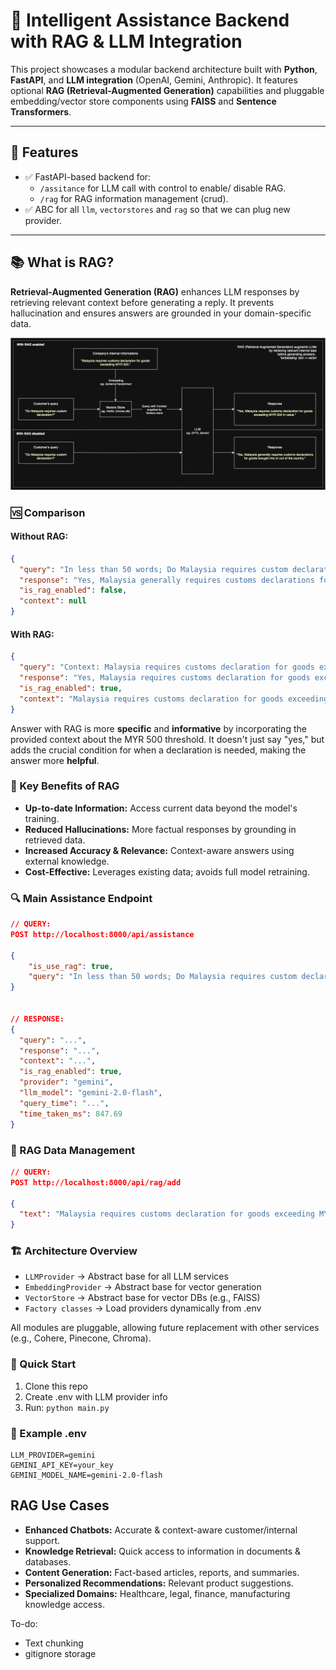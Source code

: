 # 🧠 Intelligent Assistance Backend with RAG & LLM Integration

This project showcases a modular backend architecture built with **Python**, **FastAPI**, and **LLM integration** (OpenAI, Gemini, Anthropic). It features optional **RAG (Retrieval-Augmented Generation)** capabilities and pluggable embedding/vector store components using **FAISS** and **Sentence Transformers**.

---

## 🔧 Features

- ✅ FastAPI-based backend for:
    - `/assitance` for LLM call with control to enable/ disable RAG.
    - `/rag` for RAG information management (crud).
- ✅ ABC for all `llm`, `vectorstores` and `rag` so that we can plug new provider.

---

## 📚 What is RAG?

**Retrieval-Augmented Generation (RAG)** enhances LLM responses by retrieving relevant context before generating a reply. It prevents hallucination and ensures answers are grounded in your domain-specific data.

![RAG intro](resource/rag_intro.png)

### 🆚 Comparison

#### Without RAG:
```json
{
  "query": "In less than 50 words; Do Malaysia requires custom declaration?",
  "response": "Yes, Malaysia generally requires customs declarations for goods brought into or out of the country...",
  "is_rag_enabled": false,
  "context": null
}
```

#### With RAG:
```json
{
  "query": "Context: Malaysia requires customs declaration for goods exceeding MYR 500. ...\nQuestion: In less than 50 words; Do Malaysia requires custom declaration?",
  "response": "Yes, Malaysia requires customs declaration for goods exceeding MYR 500 in value.",
  "is_rag_enabled": true,
  "context": "Malaysia requires customs declaration for goods exceeding MYR 500. ..."
}
```

Answer with RAG is more **specific** and **informative** by incorporating the provided context about the MYR 500 threshold. It doesn't just say "yes," but adds the crucial condition for when a declaration is needed, making the answer more **helpful**.


### 🌟 Key Benefits of RAG

* **Up-to-date Information:** Access current data beyond the model's training.
* **Reduced Hallucinations:** More factual responses by grounding in retrieved data.
* **Increased Accuracy & Relevance:** Context-aware answers using external knowledge.
* **Cost-Effective:** Leverages existing data; avoids full model retraining.


### 🔍 Main Assistance Endpoint
```json
// QUERY:
POST http://localhost:8000/api/assistance

{
    "is_use_rag": true,
    "query": "In less than 50 words; Do Malaysia requires custom declaration?"
}


// RESPONSE:
{
  "query": "...",
  "response": "...",
  "context": "...",
  "is_rag_enabled": true,
  "provider": "gemini",
  "llm_model": "gemini-2.0-flash",
  "query_time": "...",
  "time_taken_ms": 847.69
}

```

### 📂 RAG Data Management
```json
// QUERY:
POST http://localhost:8000/api/rag/add

{
  "text": "Malaysia requires customs declaration for goods exceeding MYR 500."
}

```

### 🏗️ Architecture Overview
- `LLMProvider` → Abstract base for all LLM services
- `EmbeddingProvider` → Abstract base for vector generation
- `VectorStore` → Abstract base for vector DBs (e.g., FAISS)
- `Factory classes` → Load providers dynamically from .env

All modules are pluggable, allowing future replacement with other services (e.g., Cohere, Pinecone, Chroma).


### 🚀 Quick Start
1. Clone this repo
2. Create .env with LLM provider info
3. Run: `python main.py`


### 🧪 Example .env
```
LLM_PROVIDER=gemini
GEMINI_API_KEY=your_key
GEMINI_MODEL_NAME=gemini-2.0-flash
```

## RAG Use Cases

* **Enhanced Chatbots:** Accurate & context-aware customer/internal support.
* **Knowledge Retrieval:** Quick access to information in documents & databases.
* **Content Generation:** Fact-based articles, reports, and summaries.
* **Personalized Recommendations:** Relevant product suggestions.
* **Specialized Domains:** Healthcare, legal, finance, manufacturing knowledge access.


To-do:
- Text chunking
- gitignore storage
